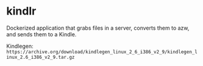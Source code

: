 # kindlr
Dockerized application that grabs files in a server, converts them to azw, and sends them to a Kindle.

Kindlegen: `https://archive.org/download/kindlegen_linux_2_6_i386_v2_9/kindlegen_linux_2.6_i386_v2_9.tar.gz`
